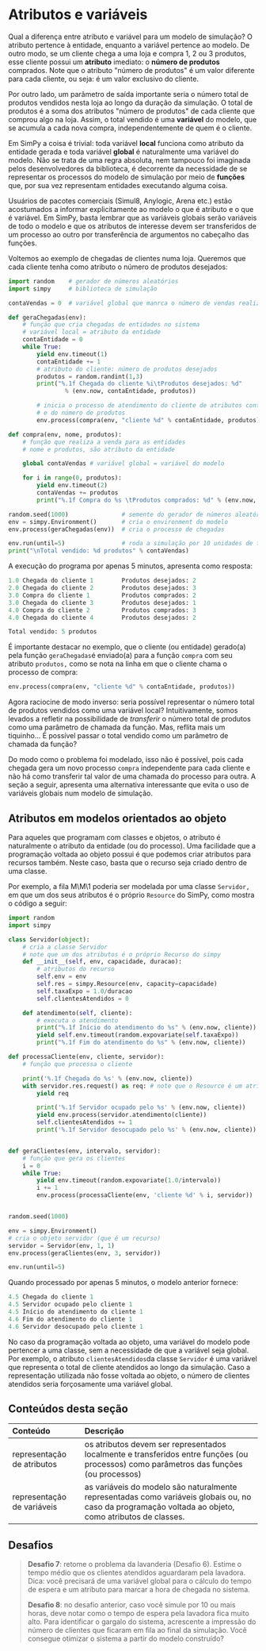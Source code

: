 # Atributos e variáveis

Qual a diferença entre atributo e variável para um modelo de simulação? O atributo pertence à entidade, enquanto a variável pertence ao modelo. De outro modo, se um cliente chega a uma loja e compra 1, 2 ou 3 produtos, esse cliente possui um **atributo** imediato: o **número de produtos** comprados. Note que o atributo "número de produtos" é um valor diferente para cada cliente, ou seja: é um valor exclusivo do cliente.

Por outro lado, um parâmetro de saída importante seria o número total de produtos vendidos nesta loja ao longo da duração da simulação. O total de produtos é a soma dos atributos "número de produtos" de cada cliente que comprou algo na loja. Assim, o total vendido é uma **variável** do modelo, que se acumula a cada nova compra, independentemente de quem é o cliente.

Em SimPy a coisa é trivial: toda variável **local** funciona como atributo da entidade gerada e toda variável **global** é naturalmente uma variável do modelo. Não se trata de uma regra absoluta, nem tampouco foi imaginada pelos desenvolvedores da biblioteca, é decorrente da necessidade de se representar os processos do modelo de simulação por meio de **funções** que, por sua vez representam entidades executando alguma coisa.

Usuários de pacotes comerciais \(Simul8, Anylogic, Arena etc.\) estão acostumados a informar explicitamente ao modelo o que é atributo e o que é variável. Em SimPy, basta lembrar que as variáveis globais serão variáveis de todo o modelo e que os atributos de interesse devem ser transferidos de um processo ao outro por transferência de argumentos no cabeçalho das funções.

Voltemos ao exemplo de chegadas de clientes numa loja. Queremos que cada cliente tenha como atributo o número de produtos desejados:

```python
import random    # gerador de números aleatórios
import simpy     # biblioteca de simulação

contaVendas = 0  # variável global que manrca o número de vendas realizadas

def geraChegadas(env):
    # função que cria chegadas de entidades no sistema
    # variável local = atributo da entidade
    contaEntidade = 0 
    while True:
        yield env.timeout(1)
        contaEntidade += 1
        # atributo do cliente: número de produtos desejados
        produtos = random.randint(1,3) 
        print("%.1f Chegada do cliente %i\tProdutos desejados: %d"
                % (env.now, contaEntidade, produtos))

        # inicia o processo de atendimento do cliente de atributos contaEntidade
        # e do número de produtos
        env.process(compra(env, "cliente %d" % contaEntidade, produtos))

def compra(env, nome, produtos):
    # função que realiza a venda para as entidades
    # nome e produtos, são atributo da entidade

    global contaVendas # variável global = variável do modelo

    for i in range(0, produtos):
        yield env.timeout(2)
        contaVendas += produtos
        print("%.1f Compra do %s \tProdutos comprados: %d" % (env.now, nome, produtos))

random.seed(1000)               # semente do gerador de números aleatórios
env = simpy.Environment()       # cria o environment do modelo
env.process(geraChegadas(env))  # cria o processo de chegadas

env.run(until=5)                # roda a simulação por 10 unidades de tempo
print("\nTotal vendido: %d produtos" % contaVendas)
```

A execução do programa por apenas 5 minutos, apresenta como resposta:

```python
1.0 Chegada do cliente 1        Produtos desejados: 2
2.0 Chegada do cliente 2        Produtos desejados: 3
3.0 Compra do cliente 1         Produtos comprados: 2
3.0 Chegada do cliente 3        Produtos desejados: 1
4.0 Compra do cliente 2         Produtos comprados: 3
4.0 Chegada do cliente 4        Produtos desejados: 2

Total vendido: 5 produtos
```

É importante destacar no exemplo, que o cliente \(ou entidade\) gerado\(a\) pela função `geraChegadas`é enviado\(a\) para a função `compra` com seu atributo `produtos,` como se nota na linha em que o cliente chama o processo de compra:

```python
env.process(compra(env, "cliente %d" % contaEntidade, produtos))
```

Agora raciocine de modo inverso: seria possível representar o número total de produtos vendidos como uma variável local? Intuitivamente, somos levados a refletir na possibilidade de _transferir_ o número total de produtos como uma parâmetro de chamada da função. Mas, reflita mais um tiquinho... É possível passar o total vendido como um parâmetro de chamada da função?

Do modo como o problema foi modelado, isso não é possível, pois cada chegada gera um novo processo `compra` independente para cada cliente e não há como transferir tal valor de uma chamada do processo para outra. A seção a seguir, apresenta uma alternativa interessante que evita o uso de variáveis globais num modelo de simulação.

## Atributos em modelos orientados ao objeto

Para aqueles que programam com classes e objetos, o atributo é naturalmente o atributo da entidade \(ou do processo\). Uma facilidade que a programação voltada ao objeto possui é que podemos criar atributos para recursos também. Neste caso, basta que o recurso seja criado dentro de uma classe.

Por exemplo, a fila M\M\1 poderia ser modelada por uma classe `Servidor,` em que um dos seus atributos é o próprio `Resource` do SimPy, como mostra o código a seguir:

```python
import random
import simpy

class Servidor(object):
    # cria a classe Servidor
    # note que um dos atributos é o próprio Recurso do simpy
    def __init__(self, env, capacidade, duracao):
        # atributos do recurso
        self.env = env
        self.res = simpy.Resource(env, capacity=capacidade)
        self.taxaExpo = 1.0/duracao
        self.clientesAtendidos = 0

    def atendimento(self, cliente):
        # executa o atendimento
        print("%.1f Início do atendimento do %s" % (env.now, cliente))
        yield self.env.timeout(random.expovariate(self.taxaExpo))
        print("%.1f Fim do atendimento do %s" % (env.now, cliente))

def processaCliente(env, cliente, servidor):
    # função que processa o cliente

    print('%.1f Chegada do %s' % (env.now, cliente))
    with servidor.res.request() as req: # note que o Resource é um atributo também
        yield req

        print('%.1f Servidor ocupado pelo %s' % (env.now, cliente))
        yield env.process(servidor.atendimento(cliente))
        self.clientesAtendidos += 1
        print('%.1f Servidor desocupado pelo %s' % (env.now, cliente))


def geraClientes(env, intervalo, servidor):
    # função que gera os clientes
    i = 0
    while True:
        yield env.timeout(random.expovariate(1.0/intervalo))
        i += 1
        env.process(processaCliente(env, 'cliente %d' % i, servidor))


random.seed(1000)

env = simpy.Environment()
# cria o objeto servidor (que é um recurso)
servidor = Servidor(env, 1, 1)      
env.process(geraClientes(env, 3, servidor))

env.run(until=5)
```

Quando processado por apenas 5 minutos, o modelo anterior fornece:

```python
4.5 Chegada do cliente 1
4.5 Servidor ocupado pelo cliente 1
4.5 Início do atendimento do cliente 1
4.6 Fim do atendimento do cliente 1
4.6 Servidor desocupado pelo cliente 1
```

No caso da programação voltada ao objeto, uma variável do modelo pode pertencer a uma classe, sem a necessidade de que a variável seja global. Por exemplo, o atributo `clientesAtendidos`da classe `Servidor` é uma variável que representa o total de cliente atendidos ao longo da simulação. Caso a representação utilizada não fosse voltada ao objeto, o número de clientes atendidos seria forçosamente uma variável global.

## Conteúdos desta seção

| **Conteúdo** | **Descrição** |
| :--- | :--- |
| representação de atributos | os atributos devem ser representados localmente e transferidos entre funções \(ou processos\) como parâmetros das funções \(ou processos\) |
| representação de variáveis | as variáveis do modelo são naturalmente representadas como variáveis globais ou, no caso da programação voltada ao objeto, como atributos de classes. |

## Desafios

> **Desafio 7**: retome o problema da lavanderia \(Desafio 6\). Estime o tempo médio que os clientes atendidos aguardaram pela lavadora. Dica: você precisará de uma variável global para o cálculo do tempo de espera e um atributo para marcar a hora de chegada no sistema.
>
> **Desafio 8**: no desafio anterior, caso você simule por 10 ou mais horas, deve notar como o tempo de espera pela lavadora fica muito alto. Para identificar o gargalo do sistema, acrescente a impressão do número de clientes que ficaram em fila ao final da simulação. Você consegue otimizar o sistema a partir do modelo construído?

